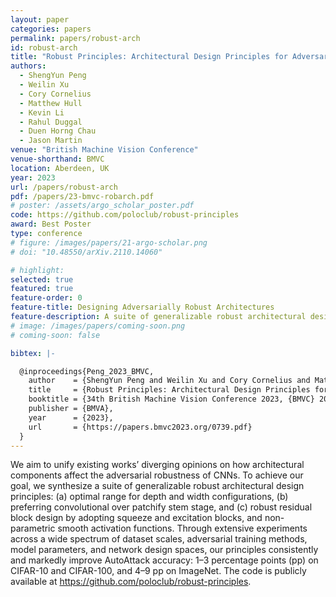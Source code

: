 ```yaml
---
layout: paper
categories: papers
permalink: papers/robust-arch
id: robust-arch
title: "Robust Principles: Architectural Design Principles for Adversarially Robust CNNs"
authors: 
  - ShengYun Peng
  - Weilin Xu
  - Cory Cornelius
  - Matthew Hull
  - Kevin Li
  - Rahul Duggal
  - Duen Horng Chau
  - Jason Martin
venue: "British Machine Vision Conference"
venue-shorthand: BMVC
location: Aberdeen, UK
year: 2023
url: /papers/robust-arch
pdf: /papers/23-bmvc-robarch.pdf
# poster: /assets/argo_scholar_poster.pdf
code: https://github.com/poloclub/robust-principles
award: Best Poster
type: conference
# figure: /images/papers/21-argo-scholar.png
# doi: "10.48550/arXiv.2110.14060"

# highlight:
selected: true
featured: true
feature-order: 0
feature-title: Designing Adversarially Robust Architectures
feature-description: A suite of generalizable robust architectural design principles
# image: /images/papers/coming-soon.png
# coming-soon: false

bibtex: |-

  @inproceedings{Peng_2023_BMVC,
    author    = {ShengYun Peng and Weilin Xu and Cory Cornelius and Matthew Hull and Kevin Li and Rahul Duggal and Mansi Phute and Jason Martin and Duen Horng Chau},
    title     = {Robust Principles: Architectural Design Principles for Adversarially Robust CNNs},
    booktitle = {34th British Machine Vision Conference 2023, {BMVC} 2023, Aberdeen, UK, November 20-24, 2023},
    publisher = {BMVA},
    year      = {2023},
    url       = {https://papers.bmvc2023.org/0739.pdf}
  }
---
```


We aim to unify existing works’ diverging opinions on how architectural components affect the adversarial robustness of CNNs. To achieve our goal, we synthesize a suite of generalizable robust architectural design principles: (a) optimal range for depth and width configurations, (b) preferring convolutional over patchify stem stage, and (c) robust residual block design by adopting squeeze and excitation blocks, and non-parametric smooth activation functions. Through extensive experiments across a wide spectrum of dataset scales, adversarial training methods, model parameters, and network design spaces, our principles consistently and markedly improve AutoAttack accuracy: 1–3 percentage points (pp) on CIFAR-10 and CIFAR-100, and 4–9 pp on ImageNet. The code is publicly available at https://github.com/poloclub/robust-principles.
